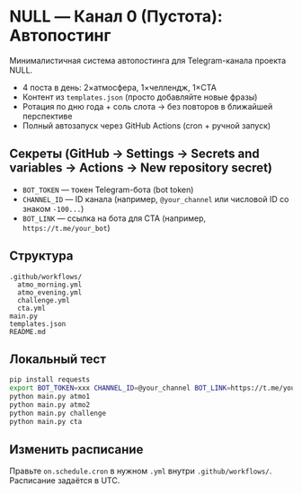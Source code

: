 # NULL — Канал 0 (Пустота): Автопостинг

Минималистичная система автопостинга для Telegram-канала проекта NULL.
- 4 поста в день: 2×атмосфера, 1×челлендж, 1×CTA
- Контент из `templates.json` (просто добавляйте новые фразы)
- Ротация по дню года + соль слота → без повторов в ближайшей перспективе
- Полный автозапуск через GitHub Actions (cron + ручной запуск)

## Секреты (GitHub → Settings → Secrets and variables → Actions → New repository secret)
- `BOT_TOKEN` — токен Telegram-бота (bot token)
- `CHANNEL_ID` — ID канала (например, `@your_channel` или числовой ID со знаком `-100...`)
- `BOT_LINK` — ссылка на бота для CTA (например, `https://t.me/your_bot`)

## Структура
```text
.github/workflows/
  atmo_morning.yml
  atmo_evening.yml
  challenge.yml
  cta.yml
main.py
templates.json
README.md
```

## Локальный тест
```bash
pip install requests
export BOT_TOKEN=xxx CHANNEL_ID=@your_channel BOT_LINK=https://t.me/your_bot
python main.py atmo1
python main.py atmo2
python main.py challenge
python main.py cta
```

## Изменить расписание
Правьте `on.schedule.cron` в нужном `.yml` внутри `.github/workflows/`.
Расписание задаётся в UTC.
